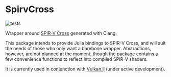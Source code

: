 # SpirvCross

![tests](https://github.com/serenity4/SpirvCross.jl/workflows/Run%20tests/badge.svg)

Wrapper around [SPIR-V Cross](https://github.com/KhronosGroup/SPIRV-Cross) generated with Clang.

This package intends to provide Julia bindings to SPIR-V Cross, and will suit the needs of those who only want a barebone wrapper. Abstractions, however, are not planned at the moment, though the package contains a few convenience functions to reflect into compiled SPIR-V shaders.

It is currently used in conjunction with [Vulkan.jl](https://github.com/JuliaGPU/Vulkan.jl) (under active development).

